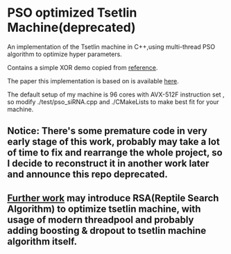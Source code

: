 # PSO optimized Tsetlin Machine(deprecated)

An implementation of the Tsetlin machine in C++,using multi-thread PSO algorithm to optimize hyper parameters.

Contains a simple XOR demo copied from [reference](https://github.com/222464/TsetlinMachine.git).


The paper this implementation is based on is available [here](https://arxiv.org/abs/1804.01508).

The default setup of my machine is 96 cores with AVX-512F instruction set , so modify ./test/pso_siRNA.cpp and ./CMakeLists to make best fit for your machine.

## **Notice:** There's some premature code in very early stage of this work, probably may take a lot of time to fix and rearrange the whole project, so I decide to reconstruct it in another work later and announce this repo deprecated.

## [Further work](https://github.com/A-nnonymous/RSATsetlinMachine) may introduce RSA(Reptile Search Algorithm) to optimize tsetlin machine, with usage of modern threadpool and probably adding boosting & dropout to tsetlin machine algorithm itself.
